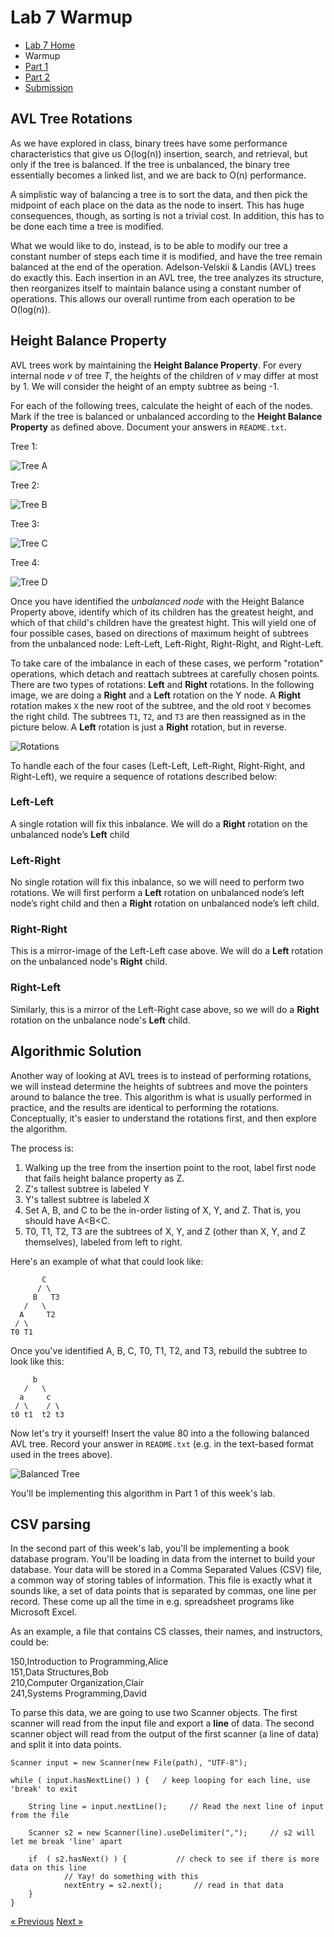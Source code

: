 # Lab 7 Warmup

* [Lab 7 Home](index.html)
* Warmup
* [Part 1](part1.html)
* [Part 2](part2.html)
* [Submission](submission.html)


## AVL Tree Rotations

As we have explored in class, binary trees have some performance characteristics that give us O(log(n)) insertion, search, and retrieval, but only if the tree is balanced.  If the tree is unbalanced, the binary tree essentially becomes a linked list, and we are back to O(n) performance.

A simplistic way of balancing a tree is to sort the data, and then pick the midpoint of each place on the data as the node to insert.  This has huge consequences, though, as sorting is not a trivial cost.  In addition, this has to be done each time a tree is modified.

What we would like to do, instead, is to be able to modify our tree a constant number of steps each time it is modified, and have the tree remain balanced at the end of the operation.  Adelson-Velskii & Landis (AVL) trees do exactly this.  Each insertion in an AVL tree, the tree analyzes its structure, then reorganizes itself to maintain balance using a constant number of operations. This allows our overall runtime from each operation to be O(log(n)).

## Height Balance Property

AVL trees work by maintaining the **Height Balance Property**.  For every internal node *v* of tree *T*, the heights of the children of *v* may differ at most by 1.  We will consider the height of an empty subtree as being -1.

For each of the following trees, calculate the height of each of the nodes.  Mark if the tree is balanced or unbalanced according to the **Height Balance Property** as defined above. Document your answers in `README.txt`.

Tree 1:

![Tree A](tree-a.png "Tree A")

Tree 2:

![Tree B](tree-b.png "Tree B")

Tree 3:

![Tree C](tree-c.png "Tree C")

Tree 4:

![Tree D](tree-d.png "Tree D")

Once you have identified the *unbalanced node* with the Height Balance Property above, identify which of its children has the greatest height, and which of that child's children have the greatest hight.  This will yield one of four possible cases, based on directions of maximum height of subtrees from the unbalanced node: Left-Left, Left-Right, Right-Right, and Right-Left.

To take care of the imbalance in each of these cases, we perform "rotation" operations, which detach and reattach subtrees at carefully chosen points. There are two types of rotations: **Left** and **Right** rotations. In the following image, we are doing a **Right** and a **Left** rotation on the Y node. A **Right** rotation makes `X` the new root of the subtree, and the old root `Y` becomes the right child. The subtrees `T1`, `T2`, and `T3` are then reassigned as in the picture below. A **Left** rotation is just a **Right** rotation, but in reverse.

![Rotations](rotations.png "Rotations")

To handle each of the four cases (Left-Left, Left-Right, Right-Right, and Right-Left), we require a sequence of rotations described below:

### Left-Left

A single rotation will fix this inbalance.  We will do a **Right** rotation on the unbalanced node’s **Left** child

### Left-Right

No single rotation will fix this inbalance, so we will need to perform two rotations.  We will first perform a **Left** rotation on unbalanced node’s left node’s right child and then a **Right** rotation on unbalanced node’s left child.

### Right-Right

This is a mirror-image of the Left-Left case above.  We will do a **Left** rotation on the unbalanced node's **Right** child.

### Right-Left

Similarly, this is a mirror of the Left-Right case above, so we will do a **Right** rotation on the unbalance node's **Left** child.

## Algorithmic Solution

Another way of looking at AVL trees is to instead of performing rotations, we will instead determine the heights of subtrees and move the pointers around to balance the tree.  This algorithm is what is usually performed in practice, and the results are identical to performing the rotations.  Conceptually, it's easier to understand the rotations first, and then explore the algorithm.

The process is:

1. Walking up the tree from the insertion point to the root, label first node that fails height balance property as Z.
1. Z's tallest subtree is labeled Y
1. Y's tallest subtree is labeled X
1. Set A, B, and C to be the in-order listing of X, Y, and Z. That is, you should have A<B<C.
4. T0, T1, T2, T3 are the subtrees of X, Y, and Z (other than X, Y, and Z themselves), labeled from left to right.

Here's an example of what that could look like:

  ```
         C
        / \
       B   T3
     /   \
    A     T2
   / \   
  T0 T1  
  ```
Once you've identified A, B, C, T0, T1, T2, and T3, rebuild the subtree to look like this:

  ```
       b
     /   \
    a     c
   / \    / \
  t0 t1  t2 t3
  ```
  
Now let's try it yourself! Insert the value 80 into a the following balanced AVL tree. Record your answer in `README.txt` (e.g. in the text-based format used in the trees above).

![Balanced Tree](tree.png "Balanced Tree")

You'll be implementing this algorithm in Part 1 of this week's lab.


## CSV parsing

In the second part of this week's lab, you'll be implementing a book database program. You'll be loading in data from the internet to build your database. Your data will be stored in a Comma Separated Values (CSV) file, a common way of storing tables of information.  This file is exactly what it sounds like, a set of data points that is separated by commas, one line per record. These come up all the time in e.g. spreadsheet programs like Microsoft Excel.

As an example, a file that contains CS classes, their names, and instructors, could be:

150,Introduction to Programming,Alice  
151,Data Structures,Bob  
210,Computer Organization,Clair  
241,Systems Programming,David

To parse this data, we are going to use two Scanner objects.  The first scanner will read from the input file and export a **line** of data.  The second scanner object will read from the output of the first scanner (a line of data) and split it into data points.


	Scanner input = new Scanner(new File(path), "UTF-8");
	
	while ( input.hasNextLine() ) {   / keep looping for each line, use 'break' to exit

		String line = input.nextLine();     // Read the next line of input from the file

		Scanner s2 = new Scanner(line).useDelimiter(",");     // s2 will let me break 'line' apart

		if  ( s2.hasNext() ) {           // check to see if there is more data on this line
				// Yay! do something with this
				nextEntry = s2.next();       // read in that data
		}
	} 

[&laquo; Previous](index.html)   [Next &raquo;](part1.html)